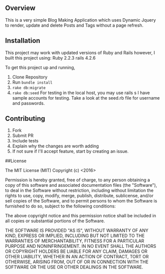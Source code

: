 ###

## Overview

This is a very simple Blog Making Application which uses Dynamic Jquery to render, update and delete Posts and Tags without a page refresh.

## Installation

This project may work with updated versions of Ruby and Rails however, I built this project using: Ruby 2.2.3 rails 4.2.6

To get this project up and running,

1. Clone Repository
2. Run `bundle install`
3. `rake db:migrate`
4. `rake db:seed` For testing in the local host, you may use rails s I have  sample accounts for testing. Take a look at the seed.rb file for username and passwords.

## Contributing

1. Fork
2. Submit PR
3. Include tests
4. Explain why the changes are worth adding
5. If not sure if I'll accept feature, start by creating an issue.


##License

The MIT License (MIT) Copyright (c) <2016>

Permission is hereby granted, free of charge, to any person obtaining a copy of this software and associated documentation files (the "Software"), to deal in the Software without restriction, including without limitation the rights to use, copy, modify, merge, publish, distribute, sublicense, and/or sell copies of the Software, and to permit persons to whom the Software is furnished to do so, subject to the following conditions:

The above copyright notice and this permission notice shall be included in all copies or substantial portions of the Software.

THE SOFTWARE IS PROVIDED "AS IS", WITHOUT WARRANTY OF ANY KIND, EXPRESS OR IMPLIED, INCLUDING BUT NOT LIMITED TO THE WARRANTIES OF MERCHANTABILITY, FITNESS FOR A PARTICULAR PURPOSE AND NONINFRINGEMENT. IN NO EVENT SHALL THE AUTHORS OR COPYRIGHT HOLDERS BE LIABLE FOR ANY CLAIM, DAMAGES OR OTHER LIABILITY, WHETHER IN AN ACTION OF CONTRACT, TORT OR OTHERWISE, ARISING FROM, OUT OF OR IN CONNECTION WITH THE SOFTWARE OR THE USE OR OTHER DEALINGS IN THE SOFTWARE.
